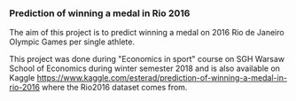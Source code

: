 ### Prediction of winning a medal in Rio 2016

The aim of this project is to predict winning a medal on 2016 Rio de Janeiro Olympic Games per single athlete.

This project was done during "Economics in sport" course on SGH Warsaw School of Economics during winter semester 2018 and is also available on Kaggle https://www.kaggle.com/esterad/prediction-of-winning-a-medal-in-rio-2016 where the Rio2016 dataset comes from.